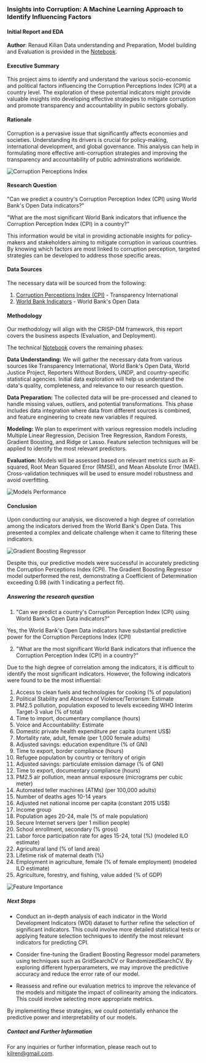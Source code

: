 ### Insights into Corruption: A Machine Learning Approach to Identify Influencing Factors

#### Initial Report and EDA

**Author**: Renaud Kilian
Data understanding and Preparation, Model building and Evaluation is provided in the [Notebook](Capstone1.ipynb).

#### Executive Summary

This project aims to identify and understand the various socio-economic and political factors influencing the Corruption Perceptions Index (CPI) at a country level. The exploration of these potential indicators might provide valuable insights into developing effective strategies to mitigate corruption and promote transparency and accountability in public sectors globally.

#### Rationale

Corruption is a pervasive issue that significantly affects economies and societies. Understanding its drivers is crucial for policy-making, international development, and global governance. This analysis can help in formulating more effective anti-corruption strategies and improving the transparency and accountability of public administrations worldwide.

![Corruption Perceptions Index](images/animated_map.gif)

#### Research Question

"Can we predict a country's Corruption Perception Index (CPI) using World Bank's Open Data indicators?"

"What are the most significant World Bank indicators that influence the Corruption Perception Index (CPI) in a country?"

This information would be vital in providing actionable insights for policy-makers and stakeholders aiming to mitigate corruption in various countries. By knowing which factors are most linked to corruption perception, targeted strategies can be developed to address those specific areas.

#### Data Sources

The necessary data will be sourced from the following:

1. [Corruption Perceptions Index (CPI)](https://www.transparency.org/en/cpi) - Transparency International
2. [World Bank Indicators](https://databank.worldbank.org/source/world-development-indicators) - World Bank's Open Data

#### Methodology

Our methodology will align with the CRISP-DM framework, this report covers the business aspects (Evaluation, and Deployment).

The technical [Notebook](Capstone1.ipynb) covers the remaining phases:

**Data Understanding:** We will gather the necessary data from various sources like Transparency International, World Bank's Open Data, World Justice Project, Reporters Without Borders, UNDP, and country-specific statistical agencies. Initial data exploration will help us understand the data's quality, completeness, and relevance to our research question.

**Data Preparation:** The collected data will be pre-processed and cleaned to handle missing values, outliers, and potential transformations. This phase includes data integration where data from different sources is combined, and feature engineering to create new variables if required.

**Modeling:** We plan to experiment with various regression models including Multiple Linear Regression, Decision Tree Regression, Random Forests, Gradient Boosting, and Ridge or Lasso. Feature selection techniques will be applied to identify the most relevant predictors.

**Evaluation:** Models will be assessed based on relevant metrics such as R-squared, Root Mean Squared Error (RMSE), and Mean Absolute Error (MAE). Cross-validation techniques will be used to ensure model robustness and avoid overfitting.

![Models Performance](images/ModelPerf.png)

#### Conclusion
Upon conducting our analysis, we discovered a high degree of correlation among the indicators derived from the World Bank's Open Data. This presented a complex and delicate challenge when it came to filtering these indicators.

![Gradient Boosting Regressor](images/ActualVsPredicted.png)

Despite this, our predictive models were successful in accurately predicting the Corruption Perceptions Index (CPI). The Gradient Boosting Regressor model outperformed the rest, demonstrating a Coefficient of Determination exceeding 0.98 (with 1 indicating a perfect fit).

##### Answering the research question

1. "Can we predict a country's Corruption Perception Index (CPI) using World Bank's Open Data indicators?"

Yes, the World Bank's Open Data indicators have substantial predictive power for the Corruption Perceptions Index (CPI)

2. "What are the most significant World Bank indicators that influence the Corruption Perception Index (CPI) in a country?"

Due to the high degree of correlation among the indicators, it is difficult to identify the most significant indicators. However, the following indicators were found to be the most influential:

1. Access to clean fuels and technologies for cooking (% of population)
2. Political Stability and Absence of Violence/Terrorism: Estimate
3. PM2.5 pollution, population exposed to levels exceeding WHO Interim Target-3 value (% of total)
4. Time to import, documentary compliance (hours)
5. Voice and Accountability: Estimate
6. Domestic private health expenditure per capita (current US$)
7. Mortality rate, adult, female (per 1,000 female adults)
8. Adjusted savings: education expenditure (% of GNI)
9. Time to export, border compliance (hours)
10. Refugee population by country or territory of origin
11. Adjusted savings: particulate emission damage (% of GNI)
12. Time to export, documentary compliance (hours)
13. PM2.5 air pollution, mean annual exposure (micrograms per cubic meter)
14. Automated teller machines (ATMs) (per 100,000 adults)
15. Number of deaths ages 10-14 years
16. Adjusted net national income per capita (constant 2015 US$)
17. Income group
18. Population ages 20-24, male (% of male population)
19. Secure Internet servers (per 1 million people)
20. School enrollment, secondary (% gross)
21. Labor force participation rate for ages 15-24, total (%) (modeled ILO estimate)
22. Agricultural land (% of land area)
23. Lifetime risk of maternal death (%)
24. Employment in agriculture, female (% of female employment) (modeled ILO estimate)
25. Agriculture, forestry, and fishing, value added (% of GDP)

![Feature Importance](images/FeatureImportance.png)

##### Next Steps

- Conduct an in-depth analysis of each indicator in the World Development Indicators (WDI) dataset to further refine the selection of significant indicators. This could involve more detailed statistical tests or applying feature selection techniques to identify the most relevant indicators for predicting CPI.

- Consider fine-tuning the Gradient Boosting Regressor model parameters using techniques such as GridSearchCV or RandomizedSearchCV. By exploring different hyperparameters, we may improve the predictive accuracy and reduce the error rate of our model.

- Reassess and refine our evaluation metrics to improve the relevance of the models and mitigate the impact of collinearity among the indicators. This could involve selecting more appropriate metrics.

By implementing these strategies, we could potentially enhance the predictive power and interpretability of our models.

##### Contact and Further Information

For any inquiries or further information, please reach out to [kilren@gmail.com](mailto:kilren@gmail.com).
